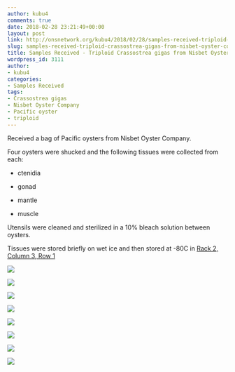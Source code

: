 ```yaml
---
author: kubu4
comments: true
date: 2018-02-28 23:21:49+00:00
layout: post
link: http://onsnetwork.org/kubu4/2018/02/28/samples-received-triploid-crassostrea-gigas-from-nisbet-oyster-company/
slug: samples-received-triploid-crassostrea-gigas-from-nisbet-oyster-company
title: Samples Received - Triploid Crassostrea gigas from Nisbet Oyster Company
wordpress_id: 3111
author:
- kubu4
categories:
- Samples Received
tags:
- Crassostrea gigas
- Nisbet Oyster Company
- Pacific oyster
- triploid
---
```


Received a bag of Pacific oysters from Nisbet Oyster Company.

Four oysters were shucked and the following tissues were collected from each:





  * ctenidia


  * gonad


  * mantle


  * muscle



Utensils were cleaned and sterilized in a 10% bleach solution between oysters.

Tissues were stored briefly on wet ice and then stored at -80C in [Rack 2, Column 3, Row 1](https://docs.google.com/spreadsheets/d/1Qsvz3QTURlPF_hX05BQxjom3484WuMfqQ1ILl9LEljU/edit?usp=sharing)

![](http://owl.fish.washington.edu/Athaliana/20180228_01.jpg)

![](http://owl.fish.washington.edu/Athaliana/20180228_02.jpg)

![](http://owl.fish.washington.edu/Athaliana/20180228_03.jpg)

![](http://owl.fish.washington.edu/Athaliana/20180228_04.jpg)

![](http://owl.fish.washington.edu/Athaliana/20180228_05.jpg)

![](http://owl.fish.washington.edu/Athaliana/20180228_06.jpg)

![](http://owl.fish.washington.edu/Athaliana/20180228_07.jpg)

![](http://owl.fish.washington.edu/Athaliana/20180228_08.jpg)
